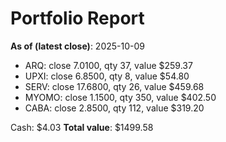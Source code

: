 # Portfolio Report
**As of (latest close)**: 2025-10-09

- ARQ: close 7.0100, qty 37, value $259.37
- UPXI: close 6.8500, qty 8, value $54.80
- SERV: close 17.6800, qty 26, value $459.68
- MYOMO: close 1.1500, qty 350, value $402.50
- CABA: close 2.8500, qty 112, value $319.20

Cash: $4.03
**Total value**: $1499.58